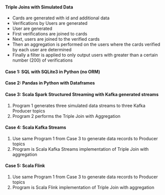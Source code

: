 <h4><strong>Triple Joins with Simulated Data</strong></h4>
<ul>
<li>Cards are generated with id and additional data</li>
<li>Verifications by Users are generated</li>
<li>User are generated</li>
<li>First verifications are joined to cards</li>
<li>Next, users are joined to the verified cards</li>
<li>Then an aggregation is performed on the users where the cards verified by each user are determined</li>
<li>Finally a filter is applied to only output users with greater than a certain number (200) of verifications</li>
</ul>
<h4><strong>Case 1: SQL with SQLite3 in Python (no ORM)</strong></h4>
<h4><strong>Case 2: Pandas in Python with Dataframes</strong></h4>
<h4><strong>Case 3: Scala Spark Structured Streaming with Kafka generated streams</strong></h4>
<ol>
<li>Program 1 generates three simulated data streams to three Kafka Producer topics</li>
<li>Program 2 performs the Triple Join with Aggregation</li>
</ol>
<h4><strong>Case 4: Scala Kafka Streams</strong></h4>
<ol>
<li>Use same Program 1 from Case 3 to generate data records to Producer topics</li>
<li>Program is Scala Kafka Streams implementation of Triple Join with aggregation</li>
</ol>
<h4><strong>Case 5: Scala Flink</strong></h4>
<ol>
<li>Use same Program 1 from Case 3 to generate data records to Producer topics</li>
<li>Program is Scala Flink implementation of Triple Join with aggregation</li>
</ol>
